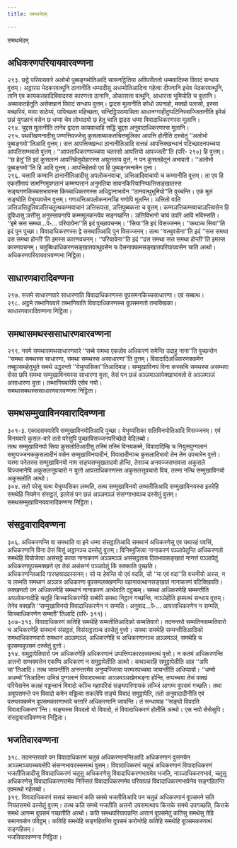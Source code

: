 ```yaml
---
title: समथभेदम्

---
```

समथभेदम्  


## अधिकरणपरियायवारवण्णना

२९३. छट्ठे परियायवारे अलोभो पुब्बङ्गमोतिआदि सासनट्ठितिया अविपरीततो धम्मवादिस्स विवादं सन्धाय वुत्तम्। अट्ठारस भेदकरवत्थूनि ठानानीति धम्मादीसु अधम्मोतिआदिना गहेत्वा दीपनानि इधेव भेदकरवत्थूनि, तानि एव कायकलहादिविवादस्स कारणत्ता ठानानि, ओकासत्ता वत्थूनि, आधारत्ता भूमियोति च वुत्तानि। अब्याकतहेतूति असेक्खानं विवादं सन्धाय वुत्तम्। द्वादस मूलानीति कोधो उपनाहो, मक्खो पलासो, इस्सा मच्छरियं, माया साठेय्यं, पापिच्छता महिच्छता, सन्दिट्ठिपरामासिता आधानग्गाहीदुप्पटिनिस्सज्जितानीति इमेसं छन्नं युगळानं वसेन छ धम्मा चेव लोभादयो छ हेतू चाति द्वादस धम्मा विवादाधिकरणस्स मूलानि।  
२९४. चुद्दस मूलानीति तानेव द्वादस कायवाचाहि सद्धिं चुद्दस अनुवादाधिकरणस्स मूलानि।  
२९५. पथवीखणनादीसु पण्णत्तिवज्जेसु कुसलाब्याकतचित्तमूलिका आपत्ति होतीति दस्सेतुं ‘‘अलोभो पुब्बङ्गमो’’तिआदि वुत्तम्। सत्त आपत्तिक्खन्धा ठानानीतिआदि सत्तन्नं आपत्तिक्खन्धानं पटिच्छादनपच्चया आपत्तिसम्भवतो वुत्तम्। ‘‘आपत्ताधिकरणपच्चया चतस्सो आपत्तियो आपज्जती’’ति (परि॰ २९०) हि वुत्तम्। ‘‘छ हेतू’’ति इदं कुसलानं आपत्तिहेतुवोहारस्स अयुत्तताय वुत्तं, न पन कुसलहेतूनं अभावतो। ‘‘अलोभो पुब्बङ्गमो’’ति हि आदि वुत्तम्। आपत्तिहेतवो एव हि पुब्बङ्गमनामेन वुत्ता।  
२९६. चत्तारि कम्मानि ठानानीतिआदीसु अपलोकनवाचा, ञत्तिआदिवाचायो च कम्मानीति वुत्तम्। ता एव हि एकसीमायं सामग्गिमुपगतानं कम्मप्पत्तानं अनुमतिया सावनकिरियानिप्फत्तिसङ्खातस्स सङ्घगणकिच्चसभावस्स किच्चाधिकरणस्स अधिट्ठानाभावेन ‘‘ठानवत्थुभूमियो’’ति वुच्चन्ति। एकं मूलं सङ्घोति येभुय्यवसेन वुत्तम्। गणञत्तिअपलोकनानञ्हि गणोपि मूलन्ति। ञत्तितो वाति ञत्तिञत्तिदुतियञत्तिचतुत्थकम्मवाचानं ञत्तिरूपत्ता, ञत्तिपुब्बकत्ता च वुत्तम्। कम्मञत्तिकम्मवाचाञत्तिवसेन हि दुविधासु ञत्तीसु अनुस्सावनापि कम्ममूलकन्त्वेव सङ्गय्हन्ति। ञत्तिविभागो चायं उपरि आवि भविस्सति।  
‘‘इमे सत्त समथा…पे॰… परियायेना’’ति इदं पुच्छावचनम्। ‘‘सिया’’ति इदं विसज्जनम्। ‘‘कथञ्च सिया’’ति इदं पुन पुच्छा। विवादाधिकरणस्स द्वे समथातिआदि पुन विसज्जनम्। तत्थ ‘‘वत्थुवसेना’’ति इदं ‘‘सत्त समथा दस समथा होन्ती’’ति इमस्स कारणवचनम्। ‘‘परियायेना’’ति इदं ‘‘दस समथा सत्त समथा होन्ती’’ति इमस्स कारणवचनम्। चतुब्बिधाधिकरणसङ्खातवत्थुवसेन च देसनाक्कमसङ्खातपरियायवसेन चाति अत्थो।  
अधिकरणपरियायवारवण्णना निट्ठिता।  


## साधारणवारादिवण्णना

२९७. सत्तमे साधारणवारे साधारणाति विवादाधिकरणस्स वूपसमनकिच्चसाधारणा। एवं सब्बत्थ।  
२९८. अट्ठमे तब्भागियवारे तब्भागियाति विवादाधिकरणस्स वूपसमनतो तप्पक्खिका।  
साधारणवारादिवण्णना निट्ठिता।  


## समथासमथस्ससाधारणवारवण्णना

२९९. नवमे समथासमथसाधारणवारे ‘‘सब्बे समथा एकतोव अधिकरणं समेन्ति उदाहु नाना’’ति पुच्छन्तेन ‘‘समथा समथस्स साधारणा, समथा समथस्स असाधारणा’’ति वुत्तम्। विवादादिअधिकरणक्कमेन तब्बूपसमहेतुभूते समथे उद्धरन्तो ‘‘येभुय्यसिका’’तिआदिमाह। सम्मुखाविनयं विना कस्सचि समथस्स असम्भवा सेसा छपि समथा सम्मुखाविनयस्स साधारणा वुत्ता, तेसं पन छन्नं अञ्ञमञ्ञापेक्खाभावतो ते अञ्ञमञ्ञं असाधारणा वुत्ता। तब्भागियवारेपि एसेव नयो।  
समथासमथस्ससाधारणवारवण्णना निट्ठिता।  


## समथसम्मुखाविनयवारादिवण्णना

३०१-३. एकादसमवारेपि सम्मुखाविनयोतिआदि पुच्छा। येभुय्यसिका सतिविनयोतिआदि विसज्जनम्। एवं विनयवारे कुसल-वारे ततो परेसुपि पुच्छाविसज्जनपरिच्छेदो वेदितब्बो।  
तत्थ सम्मुखाविनयो सिया कुसलोतिआदीसु तस्मिं तस्मिं विनयकम्मे, विवादादिम्हि च नियुत्तपुग्गलानं समुप्पज्जनककुसलादीनं वसेन सम्मुखाविनयादीनं, विवादादीनञ्च कुसलादिभावो तेन तेन उपचारेन वुत्तो। यस्मा पनेतस्स सम्मुखाविनयो नाम सङ्घसम्मुखतादयो होन्ति, तेसञ्च अनवज्जसभावत्ता अकुसले विज्जमानेपि अकुसलत्तूपचारो न युत्तो आपत्ताधिकरणस्स अकुसलत्तूपचारो विय, तस्मा नत्थि सम्मुखाविनयो अकुसलोति अत्थो।  
३०४. ततो परेसु यत्थ येभुय्यसिका लब्भति, तत्थ सम्मुखाविनयो लब्भतीतिआदि सम्मुखाविनयस्स इतरेहि समथेहि नियमेन संसट्ठतं, इतरेसं पन छन्नं अञ्ञमञ्ञं संसग्गाभावञ्च दस्सेतुं वुत्तम्।  
समथसम्मुखाविनयवारादिवण्णना निट्ठिता।  


## संसट्ठवारादिवण्णना

३०६. अधिकरणन्ति वा समथाति वा इमे धम्मा संसट्ठातिआदि समथानं अधिकरणेसु एव यथारहं पवत्तिं, अधिकरणानि विना तेसं विसुं अट्ठानञ्च दस्सेतुं वुत्तम्। विनिब्भुजित्वा नानाकरणं पञ्ञापेतुन्ति अधिकरणतो समथेहि वियोजेत्वा असंसट्ठे कत्वा नानाकरणं अञ्ञमञ्ञं असंसट्ठताय ठितभावसङ्खातं नानत्तं पञ्ञापेतुं अधिकरणवूपसमक्खणे एव तेसं असंसग्गं पञ्ञापेतुं किं सक्काति पुच्छति।  
अधिकरणन्तिआदि गारय्हवाददस्सनम्। सो मा हेवन्ति यो एवं वदति, सो ‘‘मा एवं वदा’’ति वचनीयो अस्स, न च लब्भति समथानं अञ्ञत्र अधिकरणा वूपसमलक्खणन्ति पहानावत्थानसङ्खातं नानाकरणं पटिक्खिपति। लक्खणतो पन अधिकरणेहि समथानं नानाकरणं अत्थेवाति दट्ठब्बम्। समथा अधिकरणेहि सम्मन्तीति अपलोकनादीहि चतूहि किच्चाधिकरणेहि सब्बेपि समथा निट्ठानं गच्छन्ति, नाञ्ञेहीति इममत्थं सन्धाय वुत्तम्। तेनेव वक्खति ‘‘सम्मुखाविनयो विवादाधिकरणेन न सम्मति। अनुवाद…पे॰… आपत्ताधिकरणेन न सम्मति, किच्चाधिकरणेन सम्मती’’तिआदि (परि॰ ३११)।  
३०७-३१३. विवादाधिकरणं कतिहि समथेहि सम्मतीतिआदिको सम्मतिवारो। तदनन्तरो सम्मतिनसम्मतिवारो च अधिकरणेहि समथानं संसट्ठतं, विसंसट्ठतञ्च दस्सेतुं वुत्तो। समथा समथेहि सम्मन्तीतिआदिको समथाधिकरणवारो समथानं अञ्ञमञ्ञं, अधिकरणेहि च अधिकरणानञ्च अञ्ञमञ्ञं, समथेहि च वूपसमावूपसमं दस्सेतुं वुत्तो।  
३१४. समुट्ठापेतिवारो पन अधिकरणेहि अधिकरणानं उप्पत्तिप्पकारदस्सनत्थं वुत्तो। न कतमं अधिकरणन्ति अत्तनो सम्भवमत्तेन एकम्पि अधिकरणं न समुट्ठापेतीति अत्थो। कथञ्चरहि समुट्ठापेतीति आह ‘‘अपि चा’’तिआदि। तत्थ जायन्तीति अनन्तरमेव अनुप्पज्जित्वा परम्परपच्चया जायन्तीति अधिप्पायो। ‘‘धम्मो अधम्मो’’तिआदिना उभिन्नं पुग्गलानं विवादपच्चया अञ्ञमञ्ञखेमभङ्गा होन्ति, तप्पच्चया तेसं पक्खं परियेसनेन कलहं वड्ढन्तानं विवादो कञ्चि महापरिसं सङ्घपरिणायकं लज्जिं आगम्म वूपसमं गच्छति। तथा अवूपसमन्ते पन विवादो कमेन वड्ढित्वा सकलेपि सङ्घे विवादं समुट्ठापेति, ततो अनुवादादीनीति एवं परम्परक्कमेन वूपसमकारणाभावे चत्तारि अधिकरणानि जायन्ति। तं सन्धायाह ‘‘सङ्घो विवदति विवादाधिकरण’’न्ति। सङ्घस्स विवदतो यो विवादो, तं विवादाधिकरणं होतीति अत्थो। एस नयो सेसेसुपि।  
संसट्ठवारादिवण्णना निट्ठिता।  


## भजतिवारवण्णना

३१८. तदनन्तरवारे पन विवादाधिकरणं चतुन्नं अधिकरणानन्तिआदि अधिकरणानं वुत्तनयेन अञ्ञमञ्ञपच्चयत्तेपि संसग्गभावदस्सनत्थं वुत्तम्। विवादाधिकरणं चतुन्नं अधिकरणानं विवादाधिकरणं भजतीतिआदीसु विवादाधिकरणं चतूसु अधिकरणेसु विवादाधिकरणभावमेव भजति, नाञ्ञाधिकरणभावं, चतूसु अधिकरणेसु विवादाधिकरणत्तमेव निस्सितं विवादाधिकरणमेव परियापन्नं विवादाधिकरणभावेनेव सङ्गहितन्ति एवमत्थो गहेतब्बो।  
३१९. विवादाधिकरणं सत्तन्नं समथानं कति समथे भजतीतिआदि पन चतुन्नं अधिकरणानं वूपसमने सति नियतसमथे दस्सेतुं वुत्तम्। तत्थ कति समथे भजतीति अत्तनो उपसमत्थाय कित्तके समथे उपगच्छति, कित्तके समथे आगम्म वूपसमं गच्छतीति अत्थो। कति समथपरियापन्नन्ति अत्तानं वूपसमेतुं कतिसु समथेसु तेहि समानवसेन पविट्ठम्। कतिहि समथेहि सङ्गहितन्ति वूपसमं करोन्तेहि कतिहि समथेहि वूपसमकरणत्थं सङ्गहितम्।  
भजतिवारवण्णना निट्ठिता।  